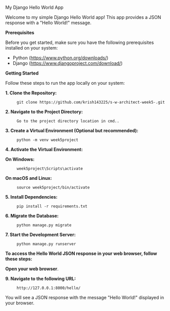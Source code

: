 My Django Hello World App 

Welcome to my simple Django Hello World app! This app provides a JSON response with a "Hello World!" message.

**Prerequisites**

Before you get started, make sure you have the following prerequisites installed on your system:

- Python (https://www.python.org/downloads/)
- Django (https://www.djangoproject.com/download/)

**Getting Started**

Follow these steps to run the app locally on your system:

**1. Clone the Repository:**

         git clone https://github.com/krish143225/s-w-architect-week5-.git
   
**2. Navigate to the Project Directory:**

         Go to the project directory location in cmd..

**3. Create a Virtual Environment (Optional but recommended):**

         python -m venv week5project

**4. Activate the Virtual Environment:**

   **On Windows:**

         week5project\Scripts\activate

**On macOS and Linux:**

         source week5project/bin/activate

**5. Install Dependencies:**

         pip install -r requirements.txt

**6. Migrate the Database:**

         python manage.py migrate

**7. Start the Development Server:**

         python manage.py runserver

**To access the Hello World JSON response in your web browser, follow these steps:**

**Open your web browser**.

**9. Navigate to the following URL:**

         http://127.0.0.1:8000/hello/

You will see a JSON response with the message "Hello World!" displayed in your browser.

